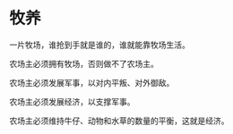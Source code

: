 # 牧养

一片牧场，谁抢到手就是谁的，谁就能靠牧场生活。

农场主必须拥有牧场，否则做不了农场主。

农场主必须发展军事，以对内平叛、对外御敌。

农场主必须发展经济，以支撑军事。

农场主必须维持牛仔、动物和水草的数量的平衡，这就是经济。
